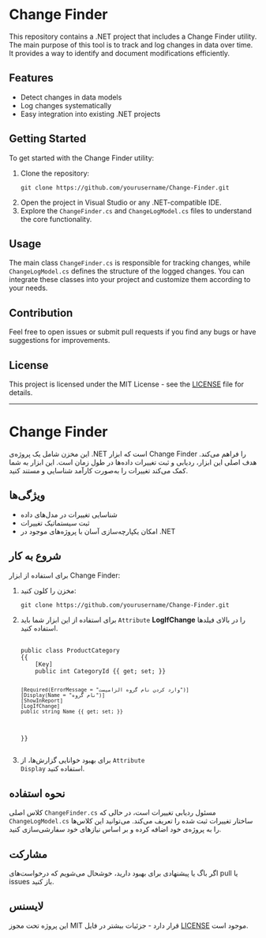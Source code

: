 
<!DOCTYPE html>
<html lang="en">
  <head>
    <meta charset="UTF-8" />
    <meta name="viewport" content="width=device-width, initial-scale=1.0" />
    
  </head>
  <body>
    <h1>Change Finder</h1>
    <p>
      This repository contains a .NET project that includes a Change Finder
      utility. The main purpose of this tool is to track and log changes in data
      over time. It provides a way to identify and document modifications
      efficiently.
    </p>
    <h2>Features</h2>
    <ul>
      <li>Detect changes in data models</li>
      <li>Log changes systematically</li>
      <li>Easy integration into existing .NET projects</li>
    </ul>
    <h2>Getting Started</h2>
    <p>To get started with the Change Finder utility:</p>
    <ol>
      <li>Clone the repository:</li>
      <pre><code>git clone https://github.com/yourusername/Change-Finder.git</code></pre>
      <li>Open the project in Visual Studio or any .NET-compatible IDE.</li>
      <li>
        Explore the <code>ChangeFinder.cs</code> and
        <code>ChangeLogModel.cs</code> files to understand the core
        functionality.
      </li>
    </ol>
    <h2>Usage</h2>
    <p>
      The main class <code>ChangeFinder.cs</code> is responsible for tracking
      changes, while <code>ChangeLogModel.cs</code> defines the structure of the
      logged changes. You can integrate these classes into your project and
      customize them according to your needs.
    </p>
    <h2>Contribution</h2>
    <p>
      Feel free to open issues or submit pull requests if you find any bugs or
      have suggestions for improvements.
    </p>
    <h2>License</h2>
    <p>
      This project is licensed under the MIT License - see the
      <a href="LICENSE">LICENSE</a> file for details.
    </p>
    <hr />
    <h1>Change Finder</h1>
    <p>
      این مخزن شامل یک پروژه‌ی .NET است که ابزار Change Finder را فراهم می‌کند.
      هدف اصلی این ابزار، ردیابی و ثبت تغییرات داده‌ها در طول زمان است. این
      ابزار به شما کمک می‌کند تغییرات را به‌صورت کارآمد شناسایی و مستند کنید.
    </p>
    <h2>ویژگی‌ها</h2>
    <ul>
      <li>شناسایی تغییرات در مدل‌های داده</li>
      <li>ثبت سیستماتیک تغییرات</li>
      <li>امکان یکپارچه‌سازی آسان با پروژه‌های موجود در .NET</li>
    </ul>
    <h2>شروع به کار</h2>
    <p>برای استفاده از ابزار Change Finder:</p>
    <ol>
      <li>مخزن را کلون کنید:</li>
      <pre><code>git clone https://github.com/yourusername/Change-Finder.git</code></pre>
      <li>
        برای استفاده از این ابزار شما باید <code>Attribute</code> 
        <strong>LogIfChange</strong> را در بالای فیلدها استفاده کنید.
      </li>
      <pre>
        <code>
public class ProductCategory
{{
    [Key]
    public int CategoryId {{ get; set; }}

    [Required(ErrorMessage = "وارد کردن نام گروه الزامیست")]
    [Display(Name = "نام گروه")]
    [ShowInReport]
    [LogIfChange]
    public string Name {{ get; set; }}
}}
        </code>
      </pre>
      <li>
        برای بهبود خوانایی گزارش‌ها، از <code>Attribute Display</code> استفاده کنید.
      </li>
    </ol>
    <h2>نحوه استفاده</h2>
    <p>
      کلاس اصلی <code>ChangeFinder.cs</code> مسئول ردیابی تغییرات است، در حالی
      که <code>ChangeLogModel.cs</code> ساختار تغییرات ثبت شده را تعریف می‌کند.
      می‌توانید این کلاس‌ها را به پروژه‌ی خود اضافه کرده و بر اساس نیازهای خود
      سفارشی‌سازی کنید.
    </p>
    <h2>مشارکت</h2>
    <p>
      اگر باگ یا پیشنهادی برای بهبود دارید، خوشحال می‌شویم که درخواست‌های pull
      یا issues باز کنید.
    </p>
    <h2>لایسنس</h2>
    <p>
      این پروژه تحت مجوز MIT قرار دارد - جزئیات بیشتر در فایل
      <a href="LICENSE">LICENSE</a> موجود است.
    </p>
  </body>
</html>
